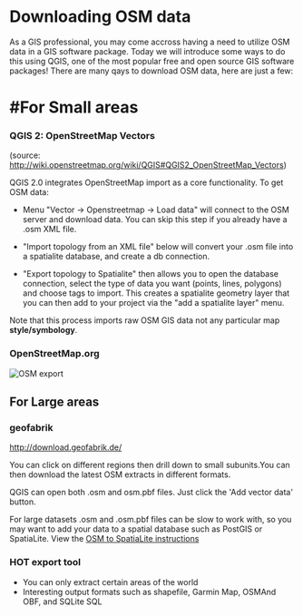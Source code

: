 
# Downloading OSM data

As a GIS professional, you may come accross having a need to utilize OSM data in a GIS software package. Today we will introduce some ways to do this using QGIS, one of the most popular free and open source GIS software packages! There are many qays to download OSM data, here are just a few:

# #For Small areas

### QGIS 2: OpenStreetMap Vectors 
(source: http://wiki.openstreetmap.org/wiki/QGIS#QGIS2_OpenStreetMap_Vectors)

QGIS 2.0 integrates OpenStreetMap import as a core functionality. To get OSM data:

* Menu "Vector -> Openstreetmap -> Load data" will connect to the OSM server and download data. You can skip this step if you already have a .osm XML file.

* "Import topology from an XML file" below will convert your .osm file into a spatialite database, and create a db connection.

* "Export topology to Spatialite" then allows you to open the database connection, select the type of data you want (points, lines, polygons) and choose tags to import. This creates a spatialite geometry layer that you can then add to your project via the "add a spatialite layer" menu.

Note that this process imports raw OSM GIS data not any particular map **style/symbology**.

### OpenStreetMap.org

![OSM export](https://cloud.githubusercontent.com/assets/2665840/10675703/316c40d0-78f1-11e5-96a6-99021f47468b.png)

## For Large areas

### geofabrik
http://download.geofabrik.de/

You can click on different regions then drill down to small subunits.You can then download the latest OSM extracts in different formats.

QGIS can open both .osm and osm.pbf files. Just click the 'Add vector data' button.

For large datasets .osm and .osm.pbf files can be slow to work with, so you may want to add your data to a spatial database such as PostGIS or SpatiaLite. View the [OSM to SpatiaLite instructions](https://github.com/d3netxer/virtual-mapgive-course/blob/master/OSM-to-SpatiaLite.md)

### HOT export tool

* You can only extract certain areas of the world
* Interesting output formats such as shapefile, Garmin Map, OSMAnd OBF, and SQLite SQL

